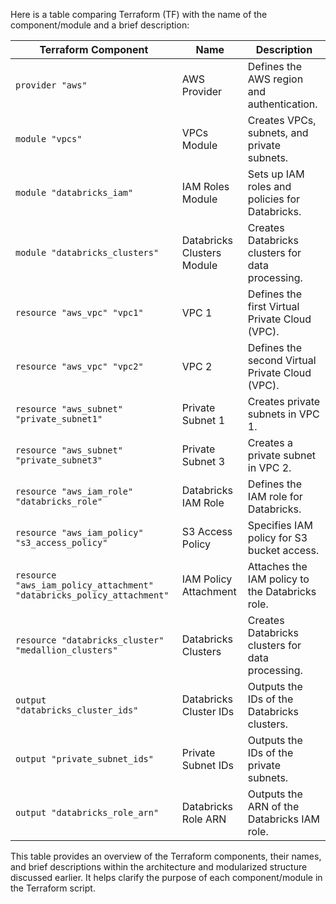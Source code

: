Here is a table comparing Terraform (TF) with the name of the component/module and a brief description:

| Terraform Component | Name                   | Description                                   |
|---------------------|------------------------|-----------------------------------------------|
| `provider "aws"`   | AWS Provider           | Defines the AWS region and authentication.   |
| `module "vpcs"`    | VPCs Module            | Creates VPCs, subnets, and private subnets.  |
| `module "databricks_iam"` | IAM Roles Module | Sets up IAM roles and policies for Databricks. |
| `module "databricks_clusters"` | Databricks Clusters Module | Creates Databricks clusters for data processing. |
| `resource "aws_vpc" "vpc1"` | VPC 1 | Defines the first Virtual Private Cloud (VPC). |
| `resource "aws_vpc" "vpc2"` | VPC 2 | Defines the second Virtual Private Cloud (VPC). |
| `resource "aws_subnet" "private_subnet1"` | Private Subnet 1 | Creates private subnets in VPC 1. |
| `resource "aws_subnet" "private_subnet3"` | Private Subnet 3 | Creates a private subnet in VPC 2. |
| `resource "aws_iam_role" "databricks_role"` | Databricks IAM Role | Defines the IAM role for Databricks. |
| `resource "aws_iam_policy" "s3_access_policy"` | S3 Access Policy | Specifies IAM policy for S3 bucket access. |
| `resource "aws_iam_policy_attachment" "databricks_policy_attachment"` | IAM Policy Attachment | Attaches the IAM policy to the Databricks role. |
| `resource "databricks_cluster" "medallion_clusters"` | Databricks Clusters | Creates Databricks clusters for data processing. |
| `output "databricks_cluster_ids"` | Databricks Cluster IDs | Outputs the IDs of the Databricks clusters. |
| `output "private_subnet_ids"` | Private Subnet IDs | Outputs the IDs of the private subnets. |
| `output "databricks_role_arn"` | Databricks Role ARN | Outputs the ARN of the Databricks IAM role. |

This table provides an overview of the Terraform components, their names, and brief descriptions within the architecture and modularized structure discussed earlier. It helps clarify the purpose of each component/module in the Terraform script.